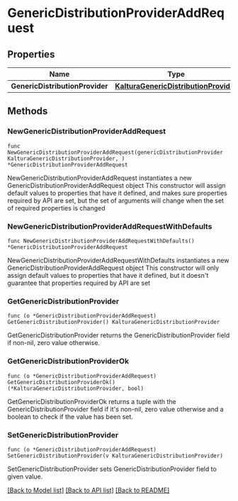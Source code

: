 # GenericDistributionProviderAddRequest

## Properties

Name | Type | Description | Notes
------------ | ------------- | ------------- | -------------
**GenericDistributionProvider** | [**KalturaGenericDistributionProvider**](KalturaGenericDistributionProvider.md) |  | 

## Methods

### NewGenericDistributionProviderAddRequest

`func NewGenericDistributionProviderAddRequest(genericDistributionProvider KalturaGenericDistributionProvider, ) *GenericDistributionProviderAddRequest`

NewGenericDistributionProviderAddRequest instantiates a new GenericDistributionProviderAddRequest object
This constructor will assign default values to properties that have it defined,
and makes sure properties required by API are set, but the set of arguments
will change when the set of required properties is changed

### NewGenericDistributionProviderAddRequestWithDefaults

`func NewGenericDistributionProviderAddRequestWithDefaults() *GenericDistributionProviderAddRequest`

NewGenericDistributionProviderAddRequestWithDefaults instantiates a new GenericDistributionProviderAddRequest object
This constructor will only assign default values to properties that have it defined,
but it doesn't guarantee that properties required by API are set

### GetGenericDistributionProvider

`func (o *GenericDistributionProviderAddRequest) GetGenericDistributionProvider() KalturaGenericDistributionProvider`

GetGenericDistributionProvider returns the GenericDistributionProvider field if non-nil, zero value otherwise.

### GetGenericDistributionProviderOk

`func (o *GenericDistributionProviderAddRequest) GetGenericDistributionProviderOk() (*KalturaGenericDistributionProvider, bool)`

GetGenericDistributionProviderOk returns a tuple with the GenericDistributionProvider field if it's non-nil, zero value otherwise
and a boolean to check if the value has been set.

### SetGenericDistributionProvider

`func (o *GenericDistributionProviderAddRequest) SetGenericDistributionProvider(v KalturaGenericDistributionProvider)`

SetGenericDistributionProvider sets GenericDistributionProvider field to given value.



[[Back to Model list]](../README.md#documentation-for-models) [[Back to API list]](../README.md#documentation-for-api-endpoints) [[Back to README]](../README.md)


